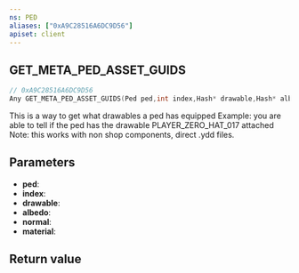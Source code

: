 ```yaml
---
ns: PED
aliases: ["0xA9C28516A6DC9D56"]
apiset: client
---
```

## GET_META_PED_ASSET_GUIDS

```c
// 0xA9C28516A6DC9D56
Any GET_META_PED_ASSET_GUIDS(Ped ped,int index,Hash* drawable,Hash* albedo,Hash* normal,Hash* material);
```

This is a way to get what drawables a ped has equipped
Example: you are able to tell if the ped has the drawable PLAYER_ZERO_HAT_017 attached
Note: this works with non shop components, direct .ydd files.

## Parameters
* **ped**:
* **index**:
* **drawable**:
* **albedo**:
* **normal**:
* **material**:

## Return value